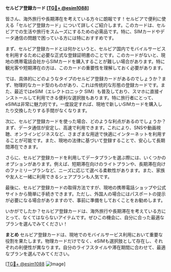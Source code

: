 **セルビア登録カード [[TG💪+ @esim1088](https://t.me/s/esim1088)]**

皆さん、海外旅行や長期滞在を考えている方々に朗報です！セルビアで便利に使える「セルビア登録カード」について詳しくご紹介します。このカードは、セルビアでの生活や旅行をスムーズにするための必需品です。特に、SIMカードやデータ通信の問題で困っている方には特におすすめです。

まず、セルビア登録カードとは何かというと、セルビア国内でモバイルサービスを利用するために必要な正式な登録証明書のことです。このカードがないと、現地の携帯電話会社からSIMカードを購入することが難しい場合があります。特に観光客や短期滞在の方は、このカードの重要性を理解しておく必要があります。

では、具体的にどのようなタイプのセルビア登録カードがあるのでしょうか？まず、物理的なカード型のものがあり、これは传统的な形態の登録カードです。また、最近ではeSIM（エレクトロニック SIM）も普及しており、スマホに直接インストールして利用できる便利な選択肢もあります。特に旅行者にとって、eSIMは非常に魅力的です。一度設定すれば、現地で新しいSIMカードを購入したり交換したりする手間がなくなります。

次に、セルビア登録カードを使った場合、どのような利点があるのでしょうか？まず、データ通信が安定し、高速で利用できます。これにより、SNSや動画視聴、オンラインビジネスなど、さまざまな用途で快適にインターネットを利用することが可能です。また、現地の法律に基づいて登録することで、安心して長期間滞在できます。

さらに、セルビア登録カードを利用してデータプランを選ぶ際には、いくつかのオプションがあります。例えば、短期滞在向けのライトプランや、長期滞在向けのファミリープランなど、ニーズに応じて選べる柔軟性があります。また、家族や友人と一緒に利用できるシェアプランも人気です。

最後に、セルビア登録カードの取得方法ですが、現地の携帯電話ショップや公式サイトから簡単に手続きできます。ただし、外国人の場合にはパスポートの提示が必要になる場合がありますので、事前に準備をしておくことをお勧めします。

いかがでしたか？セルビア登録カードは、海外旅行や長期滞在を考えている方にとって、なくてはならないアイテムです。ぜひこの機会に、自分に合った最適なプランを選んでみてください！

**まとめ**
セルビア登録カードは、現地でのモバイルサービス利用において重要な役割を果たします。物理カードだけでなく、eSIMも選択肢として存在し、それぞれの利便性が異なります。自分のライフスタイルや滞在期間に合わせて、最適なプランを選んでみてください。

[[TG💪+ @esim1088](https://t.me/s/esim1088) ![Image](https://i.postimg.cc/Y0z9fWf4/image.png)]